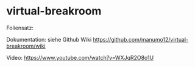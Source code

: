# virtual-breakroom

Foliensatz: <p>
Dokumentation: siehe Github Wiki https://github.com/manumo12/virtual-breakroom/wiki <p>
Video: https://www.youtube.com/watch?v=WXJqR2O8o1U
